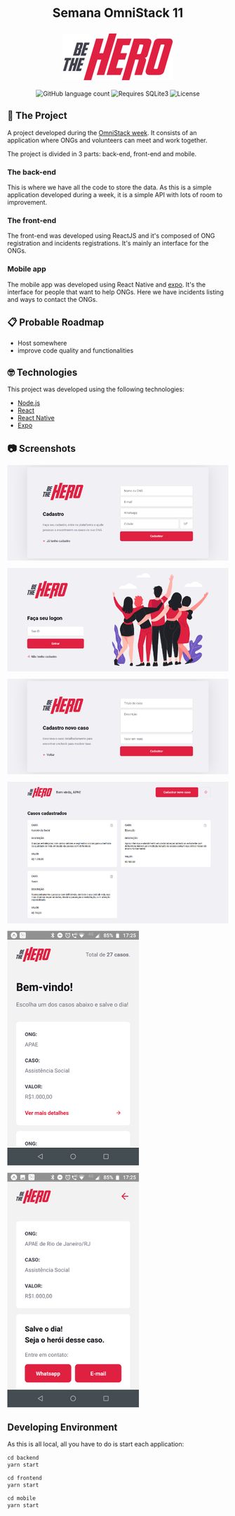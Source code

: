 <h1 align="center">
  Semana OmniStack 11
</h1>
<h2 align="center">
    <img alt="Be The Hero" title="Be The Hero" src="frontend/src/assets/logo.svg" width="250px" />
</h2>

<p align="center">
  <img alt="GitHub language count" src="https://img.shields.io/github/languages/count/cleiver/OmniStack11-Be-The-Hero">

  <img alt="Requires SQLite3" src="https://img.shields.io/badge/requires-SQLite 3-blue">

  <img alt="License" src="https://img.shields.io/github/license/cleiver/OmniStack11-Be-The-Hero">
</p>

## 💼 The Project
A project developed during the [OmniStack week](https://rocketseat.com.br). It consists of an application where ONGs and volunteers can meet and work together.

The project is divided in 3 parts: back-end, front-end and mobile.

### The back-end

This is where we have all the code to store the data. As this is a simple application developed during a week, it is a simple API with lots of room to improvement.

### The front-end

The front-end was developed using ReactJS and it's composed of ONG registration and incidents registrations. It's mainly an interface for the ONGs.

### Mobile app

The mobile app was developed using React Native and [expo](https://expo.io). It's the interface for people that want to help ONGs. Here we have incidents listing and ways to contact the ONGs.

## 📋 Probable Roadmap
- Host somewhere
- improve code quality and functionalities

## 🤓 Technologies

This project was developed using the following technologies:
- [Node.js](https://nodejs.org/en/)
- [React](https://reactjs.org)
- [React Native](https://facebook.github.io/react-native/)
- [Expo](https://expo.io/)

## 📷 Screenshots

[<img src="web_1.png" alt="ONG Registration" title="ONG Registration" />](web_1.png)

[<img src="web_2.png" alt="Login" title="Login" />](web_2.png)

[<img src="web_3.png" alt="Incident Registration" title="Incident Registration" />](web_3.png)

[<img src="web_4.png" alt="Incident listing" title="Incident listing" />](web_4.png)

[<img src="mobile_1.png" alt="Incident listing" title="Incident listing" />](mobile_1.png)

[<img src="mobile_2.png" alt="Incident detail" tile="Incident detail" />](mobile_2.png)

## Developing Environment

As this is all local, all you have to do is start each application:

```
cd backend
yarn start
```

```
cd frontend
yarn start
```

```
cd mobile
yarn start
```